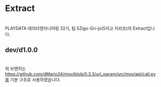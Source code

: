 # Extract
#
PLAYDATA 데이터엔지니어링 32기, 팀 5Zigo-Gri-jo(5지고 지리조)의 Extract입니다.


## dev/d1.0.0
#
위 브랜치는 https://github.com/dMario24/mov/blob/0.3.3/url_param/src/mov/api/call.py를 기본 구조로 사용하였습니다.



